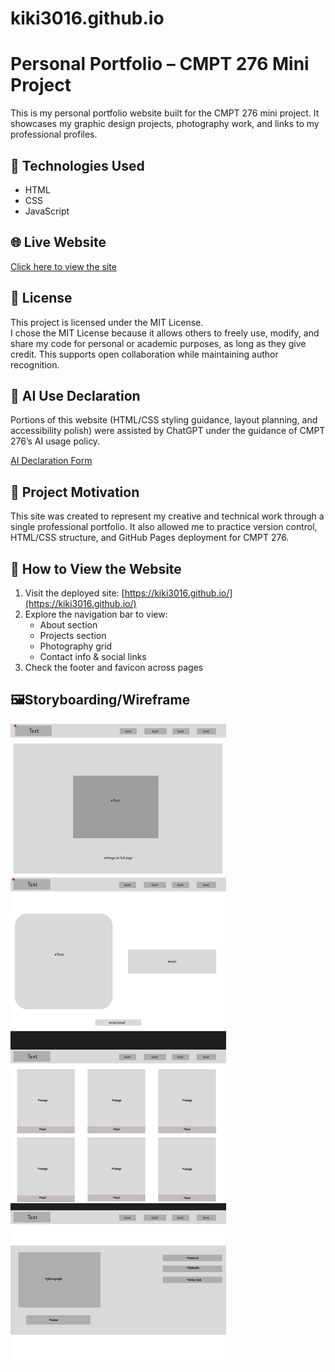 # kiki3016.github.io
# Personal Portfolio – CMPT 276 Mini Project

This is my personal portfolio website built for the CMPT 276 mini project. It showcases my graphic design projects, photography work, and links to my professional profiles.

## 🔧 Technologies Used
- HTML
- CSS
- JavaScript

## 🌐 Live Website
[Click here to view the site](https://kiki3016.github.io/)

## 📄 License  
This project is licensed under the MIT License.  
I chose the MIT License because it allows others to freely use, modify, and share my code for personal or academic purposes, as long as they give credit. This supports open collaboration while maintaining author recognition.


## 🧠 AI Use Declaration
Portions of this website (HTML/CSS styling guidance, layout planning, and accessibility polish) were assisted by ChatGPT under the guidance of CMPT 276’s AI usage policy.

[AI Declaration Form](Miniproject_AI_Declaration_Jaskirat_Kaur_301638761.pdf)

## 🎯 Project Motivation
This site was created to represent my creative and technical work through a single professional portfolio. It also allowed me to practice version control, HTML/CSS structure, and GitHub Pages deployment for CMPT 276.

## 🧪 How to View the Website
1. Visit the deployed site: [https://kiki3016.github.io/](https://kiki3016.github.io/)
2. Explore the navigation bar to view:
   - About section
   - Projects section
   - Photography grid
   - Contact info & social links
3. Check the footer and favicon across pages

## 🖼️Storyboarding/Wireframe
![Wireframe Screenshot](images/WebsiteWireframe.png)
